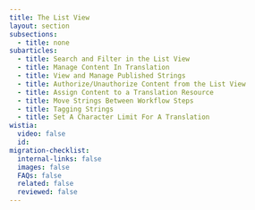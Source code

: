 ```yaml
---
title: The List View
layout: section
subsections:
  - title: none
subarticles:
  - title: Search and Filter in the List View
  - title: Manage Content In Translation
  - title: View and Manage Published Strings
  - title: Authorize/Unauthorize Content from the List View
  - title: Assign Content to a Translation Resource
  - title: Move Strings Between Workflow Steps
  - title: Tagging Strings
  - title: Set A Character Limit For A Translation
wistia:
  video: false
  id:
migration-checklist:
  internal-links: false
  images: false
  FAQs: false
  related: false
  reviewed: false
---
```



